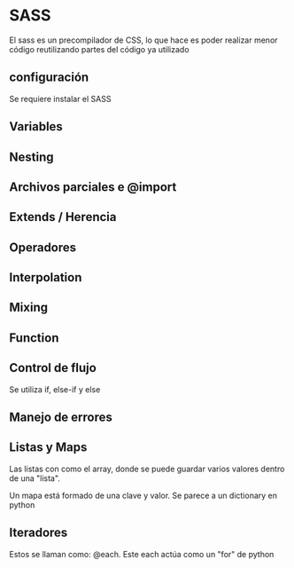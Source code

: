 # SASS

El sass es un precompilador de CSS, lo que hace es poder realizar menor código reutilizando partes del código ya utilizado

## configuración

Se requiere instalar el SASS

## Variables

## Nesting

## Archivos parciales e @import

## Extends / Herencia

## Operadores

## Interpolation

## Mixing

## Function

## Control de flujo
Se utiliza if, else-if y else

## Manejo de errores

## Listas y Maps
Las listas con como el array, donde se puede guardar varios valores dentro de una "lista".

Un mapa está formado de una clave y valor. Se parece a un dictionary en python


## Iteradores
Estos se llaman como: @each. Este each actúa como un "for" de python
